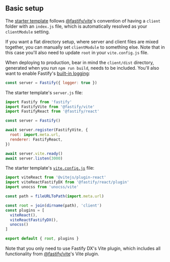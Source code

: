 


## Basic setup

The [starter template](https://github.com/fastify/fastify-dx/tree/dev/starters/react) follows [@fastify/vite](https://github.com/fastify/fastify-vite)'s convention of having a `client` folder with an `index.js` file, which is automatically resolved as your `clientModule` setting. 

If you want a flat directory setup, where server and client files are mixed together, you can manually set `clientModule` to something else. Note that in this case you'll also need to update `root` in your `vite.config.js` file.

When deploying to production, bear in mind the `client/dist` directory, generated when you run `npm run build`, needs to be included. You'll also want to enable Fastify's [built-in logging](https://www.fastify.io/docs/latest/Reference/Logging/):

```js
const server = Fastify({ logger: true })
```

The starter template's `server.js` file:

```js
import Fastify from 'fastify'
import FastifyVite from '@fastify/vite'
import FastifyReact from '@fastify/react'

const server = Fastify()

await server.register(FastifyVite, { 
  root: import.meta.url, 
  renderer: FastifyReact,
})

await server.vite.ready()
await server.listen(3000)
```

The starter template's [`vite.config.js`](https://github.com/fastify/fastify-dx/blob/main/starters/react/vite.config.js) file:

```js
import viteReact from '@vitejs/plugin-react'
import viteReactFastifyDX from '@fastify/react/plugin'
import unocss from 'unocss/vite'

const path = fileURLToPath(import.meta.url)

const root = join(dirname(path), 'client')
const plugins = [
  viteReact(), 
  viteReactFastifyDX(), 
  unocss()
]

export default { root, plugins }
```

Note that you only need to use Fastify DX's Vite plugin, which includes all functionality from [@fastify/vite](https://github.com/fastify/fastify-vite)'s Vite plugin.

</td>
</tr>
</table>
